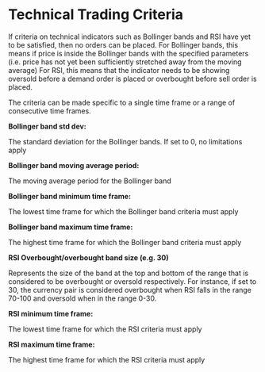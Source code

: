 # Technical Trading Criteria

If criteria on technical indicators such as Bollinger bands and RSI have yet to be satisfied, then no orders can be placed. For Bollinger bands, this means if price is inside the Bollinger bands with the specified parameters \(i.e. price has not yet been sufficiently stretched away from the moving average\) For RSI, this means that the indicator needs to be showing oversold before a demand order is placed or overbought before sell order is placed.

The criteria can be made specific to a single time frame or a range of consecutive time frames.

**Bollinger band std dev:**

The standard deviation for the Bollinger bands. If set to 0, no limitations apply

**Bollinger band moving average period:**

The moving average period for the Bollinger band

**Bollinger band minimum time frame:**

The lowest time frame for which the Bollinger band criteria must apply

**Bollinger band maximum time frame:**

The highest time frame for which the Bollinger band criteria must apply

**RSI Overbought/overbought band size \(e.g. 30\)**

Represents the size of the band at the top and bottom of the range that is considered to be overbought or oversold respectively. For instance, if set to 30, the currency pair is considered overbought when RSI falls in the range 70-100 and oversold when in the range 0-30.

**RSI minimum time frame:**

The lowest time frame for which the RSI criteria must apply

**RSI maximum time frame:**

The highest time frame for which the RSI criteria must apply

